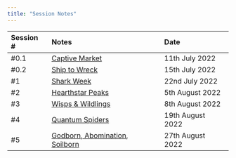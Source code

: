 ```yaml
---
title: "Session Notes"
---
```


Session # | Notes | Date
:------------ | :------------ | :------------ 
#0.1 | [Captive Market](notes/Captive%20Market.md) | 11th July 2022
#0.2 | [Ship to Wreck](notes/Ship%20to%20Wreck.md) | 15th July 2022
#1 | [Shark Week](notes/Shark%20Week.md) | 22nd July 2022
#2 | [Hearthstar Peaks](notes/Hearthstar%20Peaks.md) | 5th August 2022
#3 | [Wisps & Wildlings](notes/Wisps%20&%20Wildlings.md) | 8th August 2022
#4 | [Quantum Spiders](notes/Quantum%20Spiders.md) | 19th August 2022
#5 | [Godborn, Abomination, Soilborn](notes/Godborn,%20Abomination,%20Soilborn.md) | 27th August 2022